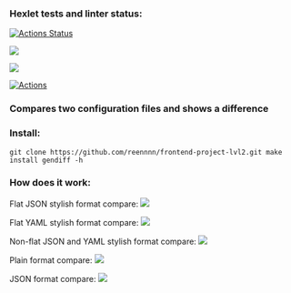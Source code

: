 ### Hexlet tests and linter status:
[![Actions Status](https://github.com/reennnn/frontend-project-lvl2/workflows/hexlet-check/badge.svg)](https://github.com/reennnn/frontend-project-lvl2/actions)

<a href="https://codeclimate.com/github/reennnn/frontend-project-lvl2/maintainability"><img src="https://api.codeclimate.com/v1/badges/b1f428dd41488cc96b19/maintainability" /></a>

<a href="https://codeclimate.com/github/reennnn/frontend-project-lvl2/test_coverage"><img src="https://api.codeclimate.com/v1/badges/b1f428dd41488cc96b19/test_coverage" /></a>

[![Actions](https://github.com/reennnn/frontend-project-lvl2/actions/workflows/actions.yml/badge.svg)](https://github.com/reennnn/frontend-project-lvl2/actions/workflows/actions.yml)

### Compares two configuration files and shows a difference

### Install:
`git clone https://github.com/reennnn/frontend-project-lvl2.git
make install
gendiff -h`

### How does it work:
Flat JSON stylish format compare: <a href="https://asciinema.org/a/yMYhxTo67hI1FrVAZMbGm0wCb" target="_blank"><img src="https://asciinema.org/a/yMYhxTo67hI1FrVAZMbGm0wCb.svg" /></a>

Flat YAML stylish format compare: <a href="https://asciinema.org/a/bED2Gx77bXr3wPzirJotFpyRc" target="_blank"><img src="https://asciinema.org/a/bED2Gx77bXr3wPzirJotFpyRc.svg" /></a>

Non-flat JSON and YAML stylish format compare: <a href="https://asciinema.org/a/imDtjn2pPyJ1OH5HL2WbY4R4G" target="_blank"><img src="https://asciinema.org/a/imDtjn2pPyJ1OH5HL2WbY4R4G.svg" /></a>

Plain format compare: <a href="https://asciinema.org/a/Qu5TLTrxP9DhpYxGcdOVUFaWe" target="_blank"><img src="https://asciinema.org/a/Qu5TLTrxP9DhpYxGcdOVUFaWe.svg" /></a>

JSON format compare: <a href="https://asciinema.org/a/aXBcfj2trEgDC8tFOkEOBq28Q" target="_blank"><img src="https://asciinema.org/a/aXBcfj2trEgDC8tFOkEOBq28Q.svg" /></a>

